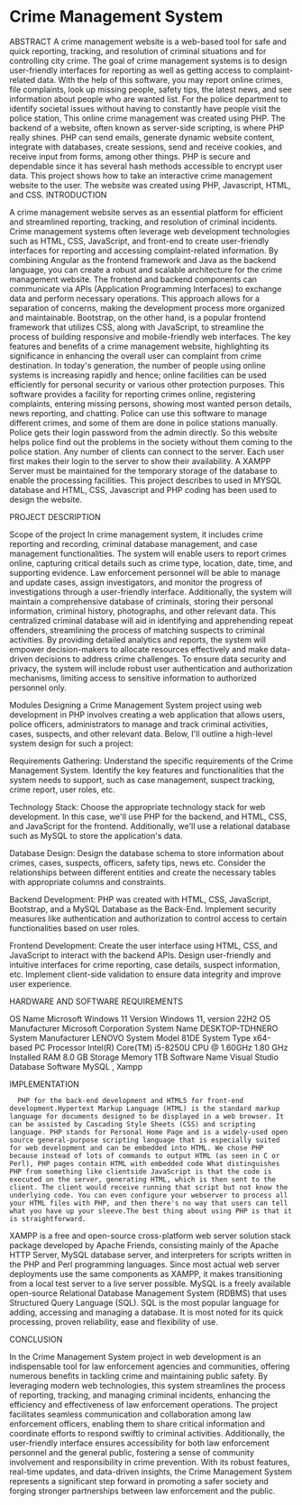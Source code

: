 # Crime Management System
ABSTRACT
A crime management website is a web-based tool for safe and quick reporting, tracking, and resolution of criminal situations and for controlling city crime. The goal of crime management systems is to design user-friendly interfaces for reporting as well as getting access to complaint-related data. With the help of this software, you may report online crimes, file complaints, look up missing people, safety tips, the latest news, and see information about people who are wanted list. For the police department to identify societal issues without having to constantly have people visit the police station, This online crime management was created using PHP. The backend of a website, often known as server-side scripting, is where PHP really shines. PHP can send emails, generate dynamic website content, integrate with databases, create sessions, send and receive cookies, and receive input from forms, among other things. PHP is secure and dependable since it has several hash methods accessible to encrypt user data. This project shows how to take an interactive crime management website to the user. The website was created using PHP, Javascript, HTML, and CSS.
INTRODUCTION


A crime management website serves as an essential platform for efficient and streamlined reporting, tracking, and resolution of criminal incidents. Crime management systems often leverage web development technologies such as HTML, CSS, JavaScript, and front-end to create user-friendly interfaces for reporting and accessing complaint-related information. By combining Angular as the frontend framework and Java as the backend language, you can create a robust and scalable architecture for the crime management website. The frontend and backend components can communicate via APIs (Application Programming Interfaces) to exchange data and perform necessary operations. This approach allows for a separation of concerns, making the development process more organized and maintainable. Bootstrap, on the other hand, is a popular frontend framework that utilizes CSS, along with JavaScript, to streamline the process of building responsive and mobile-friendly web interfaces. The key features and benefits of a crime management website, highlighting its significance in enhancing the overall user can complaint from crime destination. In today's generation, the number of people using online systems is increasing rapidly and hence; online facilities can be used efficiently for personal security or various other protection purposes. This software provides a facility for reporting crimes online, registering complaints, entering missing persons, showing most wanted person details, news reporting, and chatting. Police can use this software to manage different crimes, and some of them are done in police stations manually. Police gets their login password from the admin directly. So this website helps police find out the problems in the society without them coming to the police station. Any number of clients can connect to the server. Each user first makes their login to the server to show their availability. A XAMPP Server must be maintained for the temporary storage of the database to enable the processing facilities. This project describes to used in MYSQL database and HTML, CSS, Javascript and PHP coding has been used to design the website.




PROJECT DESCRIPTION

Scope of the project
In crime management system, it includes crime reporting and recording, criminal database management, and case management functionalities. The system will enable users to report crimes online, capturing critical details such as crime type, location, date, time, and supporting evidence. Law enforcement personnel will be able to manage and update cases, assign investigators, and monitor the progress of investigations through a user-friendly interface. Additionally, the system will maintain a comprehensive database of criminals, storing their personal information, criminal history, photographs, and other relevant data. This centralized criminal database will aid in identifying and apprehending repeat offenders, streamlining the process of matching suspects to criminal activities. By providing detailed analytics and reports, the system will empower decision-makers to allocate resources effectively and make data-driven decisions to address crime challenges. To ensure data security and privacy, the system will include robust user authentication and authorization mechanisms, limiting access to sensitive information to authorized personnel only.

Modules
Designing a Crime Management System project using web development in PHP involves creating a web application that allows users, police officers, administrators to manage and track criminal activities, cases, suspects, and other relevant data. Below, I'll outline a high-level system design for such a project:

Requirements Gathering: 
Understand the specific requirements of the Crime Management System. Identify the key features and functionalities that the system needs to support, such as case management, suspect tracking, crime report, user roles, etc.


Technology Stack: 
Choose the appropriate technology stack for web development. In this case, we'll use PHP for the backend, and HTML, CSS, and JavaScript for the frontend. Additionally, we'll use a relational database such as MySQL to store the application's data.

Database Design: 
Design the database schema to store information about crimes, cases, suspects, officers, safety tips, news etc. Consider the relationships between different entities and create the necessary tables with appropriate columns and constraints.

Backend Development: 
PHP was created with HTML, CSS, JavaScript, Bootstrap, and a MySQL Database as the Back-End. Implement security measures like authentication and authorization to control access to certain functionalities based on user roles.

Frontend Development: Create the user interface using HTML, CSS, and JavaScript to interact with the backend APIs. Design user-friendly and intuitive interfaces for crime reporting, case details, suspect information, etc. Implement client-side validation to ensure data integrity and improve user experience. 

HARDWARE AND SOFTWARE REQUIREMENTS


OS Name	Microsoft Windows 11
Version	Windows 11, version 22H2
OS Manufacturer	Microsoft Corporation
System Name	DESKTOP-TDHNERO
System Manufacturer	LENOVO
System Model	81DE
System Type	x64-based PC
Processor	Intel(R)	Core(TM)	i5-8250U	CPU	@ 1.60GHz		1.80 GHz
Installed RAM	8.0 GB
Storage Memory	1TB
Software Name	 Visual Studio
Database Software	MySQL , Xampp
 
IMPLEMENTATION

      PHP for the back-end development and HTML5 for front-end development.Hypertext Markup Language (HTML) is the standard markup language for documents designed to be displayed in a web browser. It can be assisted by Cascading Style Sheets (CSS) and scripting language. PHP stands for Personal Home Page and is a widely-used open source general-purpose scripting language that is especially suited for web development and can be embedded into HTML. We chose PHP because instead of lots of commands to output HTML (as seen in C or Perl), PHP pages contain HTML with embedded code What distinguishes PHP from something like clientside JavaScript is that the code is executed on the server, generating HTML, which is then sent to the client. The client would receive running that script but not know the underlying code. You can even configure your webserver to process all your HTML files with PHP, and then there's no way that users can tell what you have up your sleeve.The best thing about using PHP is that it is straightforward.
XAMPP is a free and open-source cross-platform web server solution stack package developed by Apache Friends, consisting mainly of the Apache HTTP Server, MySQL database server, and interpreters for scripts written in the PHP and Perl programming languages. Since most actual web server deployments use the same components as XAMPP, it makes transitioning from a local test server to a live server possible.
MySQL is a freely available open-source Relational Database Management System (RDBMS) that uses Structured Query Language (SQL). SQL is the most popular language for adding, accessing and managing a database. It is most noted for its quick processing, proven reliability, ease and flexibility of use.

                                        
CONCLUSION


In the Crime Management System project in web development is an indispensable tool for law enforcement agencies and communities, offering numerous benefits in tackling crime and maintaining public safety. By leveraging modern web technologies, this system streamlines the process of reporting, tracking, and managing criminal incidents, enhancing the efficiency and effectiveness of law enforcement operations. The project facilitates seamless communication and collaboration among law enforcement officers, enabling them to share critical information and coordinate efforts to respond swiftly to criminal activities. Additionally, the user-friendly interface ensures accessibility for both law enforcement personnel and the general public, fostering a sense of community involvement and responsibility in crime prevention. With its robust features, real-time updates, and data-driven insights, the Crime Management System represents a significant step forward in promoting a safer society and forging stronger partnerships between law enforcement and the public.

















